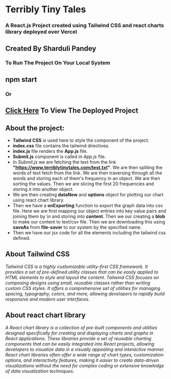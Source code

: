 # Terribly Tiny Tales
### A React.js Project created using Tailwind CSS and react charts library deployed over Vercel
## Created By Sharduli Pandey

### To Run The Project On Your Local System
## npm start

### Or 
## [Click Here](https://terribly-tiny-tales-assignment-sharduli-pandey.vercel.app/) To View The Deployed Project

## About the project:
- **Tailwind CSS** is used here to style the component of the project.
- **index.css** file contains the tailwind directives.
- **index.js** file renders the **App.js** file.
- **Submit.js** component is called in *App.js* file.
- In *Submit.js* we are fetching the text from the link **"https://www.terriblytinytales.com/test.txt"**. We are then spliting the words of text fetch from the link. We are then traversing through all the words and storing each of them's frequency in an object. We are then sorting the values. Then we are slicing the first 20 frequencies and storing it into another object.
- We are then creating **dataNew** and **options** object for plotting our chart using react chart library.
- Then we have a **onExporting** function to export the graph data into csv file. Here we are first mapping our object entries into key value pairs and joining them by *\n* and storing into **content**. Then we our creating a **blob** to make our content to text/csv file. Then we are downloading this using **saveAs** from **file-saver** to our system by the specified name.
- Then we have our jsx code for all the elements including the tailwind css defined.



## About Tailwind CSS
*Tailwind CSS is a highly customizable utility-first CSS framework. It provides a set of pre-defined utility classes that can be easily applied to HTML elements to style and layout the content. Tailwind CSS focuses on composing designs using small, reusable classes rather than writing custom CSS styles. It offers a comprehensive set of utilities for managing spacing, typography, colors, and more, allowing developers to rapidly build responsive and modern user interfaces.*

## About react chart library
*A React chart library is a collection of pre-built components and utilities designed specifically for creating and displaying charts and graphs in React applications. These libraries provide a set of reusable charting components that can be easily integrated into React projects, allowing developers to visualize data in a visually appealing and interactive manner. React chart libraries often offer a wide range of chart types, customization options, and interactivity features, making it easier to create data-driven visualizations without the need for complex coding or extensive knowledge of data visualization techniques.*